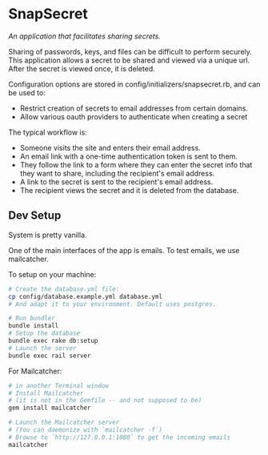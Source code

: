 # SnapSecret

_An application that facilitates sharing secrets._

Sharing of passwords, keys, and files can be difficult to perform securely. This application allows a secret to be shared and viewed via a unique url. After the secret is viewed once, it is deleted.

Configuration options are stored in config/initializers/snapsecret.rb, and can be used to:

- Restrict creation of secrets to email addresses from certain domains.
- Allow various oauth providers to authenticate when creating a secret

The typical workflow is:

- Someone visits the site and enters their email address.
- An email link with a one-time authentication token is sent to them.
- They follow the link to a form where they can enter the secret info that they want to share, including the recipient's email address.
- A link to the secret is sent to the recipient's email address.
- The recipient views the secret and it is deleted from the database.


## Dev Setup
System is pretty vanilla.

One of the main interfaces of the app is emails.
To test emails, we use mailcatcher.

To setup on your machine:

```bash
# Create the database.yml file:
cp config/database.example.yml database.yml
# And adapt it to your environment. Default uses postgres.

# Run bundler
bundle install
# Setup the database
bundle exec rake db:setup
# Launch the server
bundle exec rail server
```

For Mailcatcher:

```bash
# in another Terminal window
# Install Mailcatcher
# (it is not in the Gemfile -- and not supposed to be)
gem install mailcatcher

# Launch the Mailcatcher server
# (You can daemonize with `mailcatcher -f`)
# Browse to `http://127.0.0.1:1080` to get the incoming emails
mailcatcher
```
